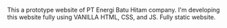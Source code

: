 This a prototype website of PT Energi Batu Hitam company. I'm developing this website fully using VANILLA HTML, CSS, and JS. Fully static website. 
